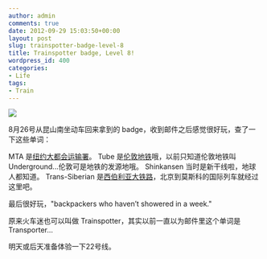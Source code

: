 ```yaml
---
author: admin
comments: true
date: 2012-09-29 15:03:50+00:00
layout: post
slug: trainspotter-badge-level-8
title: Trainspotter badge, Level 8!
wordpress_id: 400
categories:
- Life
tags:
- Train
---
```


[![](http://greenmoon55.com/wp-content/uploads/2012/09/20120929224442000.png)](https://foursquare.com/greenmoon55/badge/5039f055e4b0124e4430cd5d)

8月26号从昆山南坐动车回来拿到的 badge，收到邮件之后感觉很好玩，查了一下这些单词：

MTA 是[纽约大都会运输署](http://zh.wikipedia.org/wiki/%E7%B4%90%E7%B4%84%E5%A4%A7%E9%83%BD%E6%9C%83%E9%81%8B%E8%BC%B8%E7%BD%B2)。
Tube 是[伦敦地铁](http://zh.wikipedia.org/wiki/%E4%BC%A6%E6%95%A6%E5%9C%B0%E9%93%81)哦，以前只知道伦敦地铁叫 Underground...伦敦可是地铁的发源地哦。
Shinkansen 当时是新干线啦，地球人都知道。
Trans-Siberian 是[西伯利亚大铁路](http://zh.wikipedia.org/wiki/%E8%A5%BF%E4%BC%AF%E5%88%A9%E4%BA%9E%E9%90%B5%E8%B7%AF)，北京到莫斯科的国际列车就经过这里吧。

最后很好玩，"backpackers who haven’t showered in a week."

原来火车迷也可以叫做 Trainspotter，其实以前一直以为邮件里这个单词是 Transporter...

明天或后天准备体验一下22号线。
